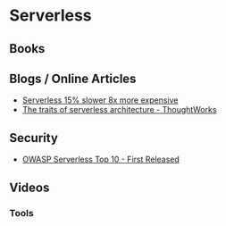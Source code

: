 # Serverless

## Books

## Blogs / Online Articles
* [Serverless 15% slower 8x more expensive](https://einaregilsson.com/serverless-15-percent-slower-and-eight-times-more-expensive/)
* [The traits of serverless architecture - ThoughtWorks](https://www.thoughtworks.com/insights/blog/traits-serverless-architecture)

## Security
* [OWASP Serverless Top 10 - First Released](https://www.owasp.org/index.php/OWASP_Serverless_Top_10_Project)

## Videos

### Tools